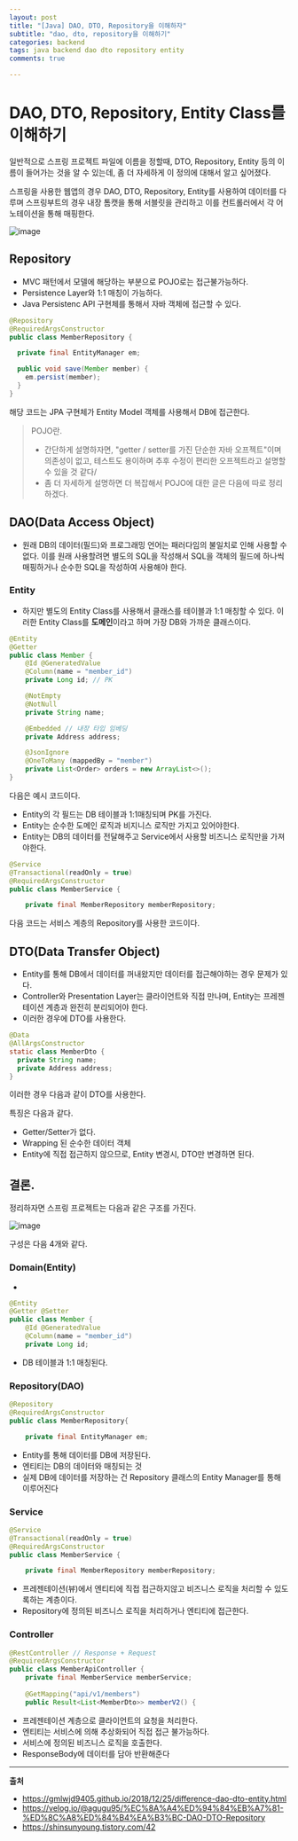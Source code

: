```yaml
---
layout: post
title: "[Java] DAO, DTO, Repository을 이해하자"
subtitle: "dao, dto, repository을 이해하기"
categories: backend
tags: java backend dao dto repository entity
comments: true

---
```


# DAO, DTO, Repository, Entity Class를 이해하기

일반적으로 스프링 프로젝트 파일에 이름을 정할때, DTO, Repository, Entity 등의 이름이 들어가는 것을 알 수 있는데, 좀 더 자세하게 이 정의에 대해서 알고 싶어졌다.

스프링을 사용한 웹앱의 경우 DAO, DTO, Repository, Entity를 사용하여 데이터를 다루며 스프링부트의 경우 내장 톰캣을 통해 서블릿을 관리하고 이를 컨트롤러에서 각 어노테이션을 통해 매핑한다.

![image](https://user-images.githubusercontent.com/42582516/97795536-b5e87480-1c4a-11eb-9439-89d9558150da.png)


## Repository
- MVC 패턴에서 모델에 해당하는 부분으로 POJO로는 접근불가능하다.
- Persistence Layer와 1:1 매칭이 가능하다.
- Java Persistenc API 구현체를 통해서 자바 객체에 접근할 수 있다.

```java
@Repository
@RequiredArgsConstructor
public class MemberRepository {

  private final EntityManager em;

  public void save(Member member) {
    em.persist(member);
  }
}

```

해당 코드는 JPA 구현체가 Entity Model 객체를 사용해서 DB에 접근한다.


> POJO란.
> - 간단하게 설명하자면, "getter / setter를 가진 단순한 자바 오프젝트"이며 의존성이 없고, 테스트도 용이하며 추후 수정이 편리한 오프젝트라고 설명할 수 있을 것 같다/
> - 좀 더 자세하게 설명하면 더 복잡해서 POJO에 대한 글은 다음에 따로 정리하겠다.

## DAO(Data Access Object)

- 원래 DB의 데이터(필드)와 프로그래밍 언어는 패러다임의 불일치로 인해 사용할 수 없다. 이를 원래 사용할려면 별도의 SQL을 작성해서 SQL을 객체의 필드에 하나씩 매핑하거나 순수한 SQL을 작성하여 사용해야 한다.

### Entity

- 하지만 별도의 Entity Class를 사용해서 클래스를 테이블과 1:1 매칭할 수 있다. 이러한 Entity Class를 **도메인**이라고 하며 가장 DB와 가까운 클래스이다.

```java
@Entity
@Getter
public class Member {
    @Id @GeneratedValue
    @Column(name = "member_id")
    private Long id; // PK

    @NotEmpty
    @NotNull
    private String name;

    @Embedded // 내장 타입 임베딩
    private Address address;

    @JsonIgnore
    @OneToMany (mappedBy = "member")
    private List<Order> orders = new ArrayList<>();
}
```

다음은 예시 코드이다.

- Entity의 각 필드는 DB 테이블과 1:1매칭되며 PK를 가진다.
- Entity는 순수한 도메인 로직과 비지니스 로직만 가지고 있어야한다.
- Entity는 DB의 데이터를 전달해주고 Service에서 사용할 비즈니스 로직만을 가져야한다.

```java
@Service
@Transactional(readOnly = true)
@RequiredArgsConstructor
public class MemberService {

    private final MemberRepository memberRepository; 
```

다음 코드는 서비스 계층의 Repository를 사용한 코드이다.

## DTO(Data Transfer Object)

- Entity를 통해 DB에서 데이터를 꺼내왔지만 데이터를 접근해야하는 경우 문제가 있다.
- Controller와 Presentation Layer는 클라이언트와 직접 만나며, Entity는 프레젠테이션 계층과 완전히 분리되어야 한다.
- 이러한 경우에 DTO를 사용한다.

```java
@Data
@AllArgsConstructor
static class MemberDto {
  private String name;
  private Address address;
}
```

이러한 경우 다음과 같이 DTO를 사용한다.

특징은 다음과 같다.
- Getter/Setter가 없다.
- Wrapping 된 순수한 데이터 객체
- Entity에 직접 접근하지 않으므로, Entity 변경시, DTO만 변경하면 된다.


## 결론.

정리하자면 스프링 프로젝트는 다음과 같은 구조를 가진다.

![image](https://user-images.githubusercontent.com/42582516/97795536-b5e87480-1c4a-11eb-9439-89d9558150da.png)

구성은 다음 4개와 같다.

### Domain(Entity)
  - 
  ```java
  @Entity
  @Getter @Setter
  public class Member {
      @Id @GeneratedValue
      @Column(name = "member_id")
      private Long id;

  ```
  - DB 테이블과 1:1 매칭된다.

### Repository(DAO)
  ```java
  @Repository
  @RequiredArgsConstructor
  public class MemberRepository{

      private final EntityManager em;
  ```
  - Entity를 통해 데이터를 DB에 저장된다.
  - 엔티티는 DB의 데이터와 매칭되는 것 
  - 실제 DB에 데이터를 저장하는 건 Repository 클래스의 Entity Manager를 통해 이루어진다

### Service
  ```java
  @Service
  @Transactional(readOnly = true)
  @RequiredArgsConstructor 
  public class MemberService {

      private final MemberRepository memberRepository;
  ```
  - 프레젠테이션(뷰)에서 엔티티에 직접 접근하지않고 비즈니스 로직을 처리할 수 있도록하는 계층이다.
  - Repository에 정의된 비즈니스 로직을 처리하거나 엔티티에 접근한다.

### Controller
  ```java
  @RestController // Response + Request
  @RequiredArgsConstructor
  public class MemberApiController {
      private final MemberService memberService;
      
      @GetMapping("api/v1/members")
      public Result<List<MemberDto>> memberV2() {
  ```
  - 프레젠테이션 계층으로 클라이언트의 요청을 처리한다.
  - 엔티티는 서비스에 의해 추상화되어 직접 접근 불가능하다.
  - 서비스에 정의된 비즈니스 로직을 호출한다.
  - ResponseBody에 데이터를 담아 반환해준다


---

**출처**
- https://gmlwjd9405.github.io/2018/12/25/difference-dao-dto-entity.html
- https://velog.io/@agugu95/%EC%8A%A4%ED%94%84%EB%A7%81-%ED%8C%A8%ED%84%B4%EA%B3%BC-DAO-DTO-Repository
- https://shinsunyoung.tistory.com/42
